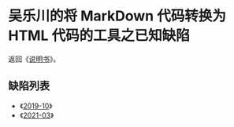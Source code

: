 <link rel="stylesheet" href="../../node_modules/@wulechuan/css-stylus-markdown-themes/源代码/发布的源代码/文章排版与配色方案集/层叠样式表/wulechuan-styles-for-html-via-markdown--vscode.default.min.css">

# 吴乐川的将 MarkDown 代码转换为 HTML 代码的工具之已知缺陷

返回《[说明书](../../ReadMe.md)》。

## 缺陷列表

- 《[2019-10](./2019-10.md)》
- 《[2021-03](./2021-03.md)》
